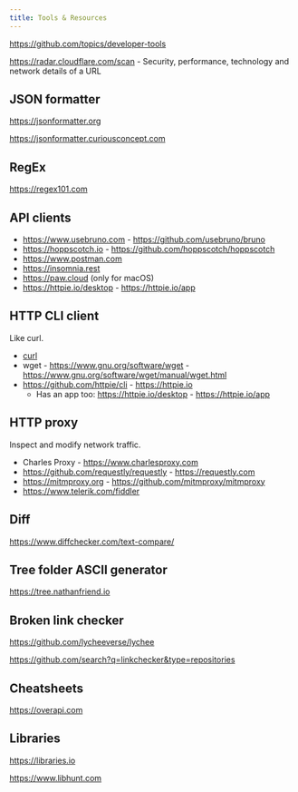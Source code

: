 ```yaml
---
title: Tools & Resources
---
```


https://github.com/topics/developer-tools

https://radar.cloudflare.com/scan - Security, performance, technology and network details of a URL

## JSON formatter

https://jsonformatter.org

https://jsonformatter.curiousconcept.com

## RegEx

https://regex101.com

## API clients

- https://www.usebruno.com - https://github.com/usebruno/bruno
- https://hoppscotch.io - https://github.com/hoppscotch/hoppscotch
- https://www.postman.com
- https://insomnia.rest
- https://paw.cloud (only for macOS)
- https://httpie.io/desktop - https://httpie.io/app

## HTTP CLI client

Like curl.

- [curl](/cli/curl)
- wget - https://www.gnu.org/software/wget - https://www.gnu.org/software/wget/manual/wget.html
- https://github.com/httpie/cli - https://httpie.io
  - Has an app too: https://httpie.io/desktop - https://httpie.io/app

## HTTP proxy

Inspect and modify network traffic.

- Charles Proxy - https://www.charlesproxy.com
- https://github.com/requestly/requestly - https://requestly.com
- https://mitmproxy.org - https://github.com/mitmproxy/mitmproxy
- https://www.telerik.com/fiddler

## Diff

https://www.diffchecker.com/text-compare/

## Tree folder ASCII generator

https://tree.nathanfriend.io

## Broken link checker

https://github.com/lycheeverse/lychee

https://github.com/search?q=linkchecker&type=repositories

## Cheatsheets

https://overapi.com

## Libraries

https://libraries.io

https://www.libhunt.com
